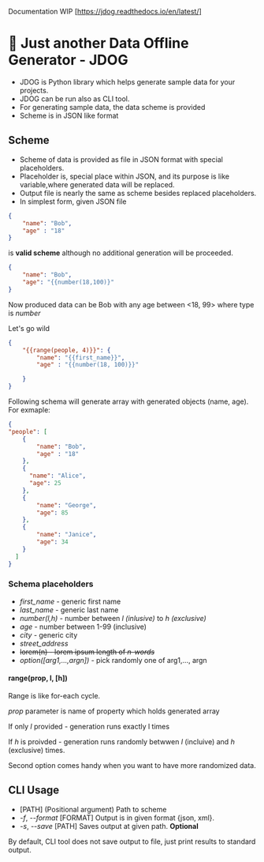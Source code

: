 Documentation WIP [https://jdog.readthedocs.io/en/latest/]

# :dog: Just another Data Offline Generator - JDOG
- JDOG is Python library which helps generate sample data for your projects. 
- JDOG can be run also as CLI tool.
- For generating sample data, the data scheme is provided
- Scheme is in JSON like format

## Scheme
- Scheme of data is provided as file in JSON format with special placeholders. 
- Placeholder is, special place within JSON, and its purpose is like variable,where generated data will be replaced.
- Output file is nearly the same as scheme besides replaced placeholders.
- In simplest form, given JSON file
```json
{
    "name": "Bob",
    "age" : "18"
}
```
is **valid scheme** although no additional generation will be proceeded. 

```json
{
    "name": "Bob",
    "age": "{{number(18,100)}"
}
```
Now produced data can be Bob with any age between <18, 99> where type is *number*

Let's go wild
```json
{
    "{{range(people, 4)}}": {
        "name": "{{first_name}}",
        "age" : "{{number(18, 100)}}"

    }
}

```
Following schema will generate array with generated objects (name, age). For exmaple: 
```json
{
"people": [
    {
        "name": "Bob",
        "age" : "18"
    },
    {
      "name": "Alice",
      "age": 25
    },
    {
        "name": "George",
        "age": 85
    },
    {
        "name": "Janice",
        "age": 34
    }
  ]
}
```

### Schema placeholders
- *first_name* - generic first name
- *last_name* - generic last name
- *number(l,h)* - number between *l (inlusive)* to *h (exclusive)*
- *age* - number between 1-99 (inclusive)
- *city* - generic city
- *street_address*
- ~~lorem(n) - lorem ipsum length of *n-words*~~
- *option([arg1,...,argn])* - pick randomly one of arg1,..., argn

#### range(prop, l, [h])
Range is like for-each cycle. 

*prop* parameter is name of property which holds generated array 

If only *l* provided - generation runs exactly l times

If *h* is proivded - generation runs randomly betwwen *l* (incluive) and *h* (exclusive) times. 

Second option comes handy when you want to have more randomized data. 

## CLI Usage
- [PATH] (Positional argument) Path to scheme
- *-f*, *--format* [FORMAT] Output is in given format {json, xml}. 
- *-s*, *--save* [PATH] Saves output at given path. **Optional**
 
By default, CLI tool does not save output to file, just print results to standard output.  
